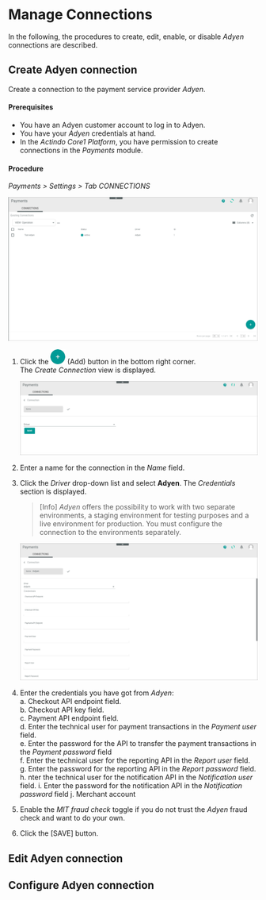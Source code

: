 # Manage Connections


In the following, the procedures to create, edit, enable, or disable *Adyen* connections are described.

## Create Adyen connection
Create a connection to the payment service provider *Adyen*.

#### Prerequisites

- You have an Adyen customer account to log in to Adyen.
- You have your *Adyen* credentials at hand.
- In the *Actindo Core1 Platform*, you have permission to create connections in the *Payments* module.

#### Procedure
 *Payments > Settings > Tab CONNECTIONS*
 
 ![Connections](../../Assets/Screenshots/Payments/Settings/Settings.png "[Connections]")

1.  Click the ![Add](../../Assets/Icons/Plus01.png "[Add]") (Add) button in the bottom right corner.   
    The *Create Connection* view is displayed.  

    ![Create connection](../../Assets/Screenshots/Payments/Settings/PaymentServiceProviders/Adyen/Integration/CreateConnection.png "[Create connection]")

2.  Enter a name for the connection in the *Name* field.

3.  Click the *Driver* drop-down list and select **Adyen**. 
   The *Credentials* section is displayed.

    >[Info] *Adyen* offers the possibility to work with two separate environments, a staging environment for testing purposes and a live environment for production. You must configure the connection to the environments separately.

    ![Credentials](../../Assets/Screenshots/Payments/Settings/CreateConnectionCredentials.png "[Credentials]")

4. Enter the credentials you have got from *Adyen*:    
    a. Checkout API endpoint field.   
    b. Checkout API key field.   
    c. Payment API endpoint field.   
    d. Enter the technical user for payment transactions in the *Payment user* field.   
    e. Enter the password for the API to transfer the payment transactions in the *Payment password* field  
    f. Enter the technical user for the reporting API in the *Report user* field.   
    g. Enter the password for the reporting API in the *Report password* field.  
    h. nter the technical user for the notification API in the *Notification user* field.
    i.  Enter the password for the notification API in the *Notification password* field
    j. Merchant account

5. Enable the *MIT fraud check* toggle if you do not trust the *Adyen* fraud check and want to do your own.

6. Click the [SAVE] button.



## Edit Adyen connection




## Configure Adyen connection